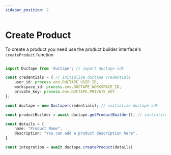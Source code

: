 ```yaml
---
sidebar_position: 2
---
```


# Create Product

To create a product you need use the product builder interface's `createProduct` function

``` typescript

import Ductape from 'ductape'; // import ductape sdk

const credentials = { // initialize ductape credentials
    user_id: process.env.DUCTAPE_USER_ID,
    workspace_id: process.env.DUCTAPE_WORKSPACE_ID,
    private_key: process.env.DUCTAPE_PRIVATE_KEY
};

const ductape = new Ductape(credentials); // initialize ductape sdk

const productBuilder = await ductape.getProductBuilder(); // initialize product builder

const details = {
    name: "Product Name",
    description: "You can add a product description here",
}

const integration = await ductape.createProduct(details)

```